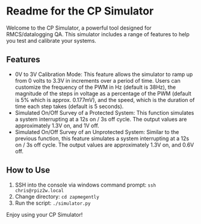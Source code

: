 # Readme for the CP Simulator

Welcome to the CP Simulator, a powerful tool designed for RMCS/datalogging QA. This simulator includes a range of features to help you test and calibrate your systems.

## Features

- 0V to 3V Calibration Mode: This feature allows the simulator to ramp up from 0 volts to 3.3V in increments over a period of time. Users can customize the frequency of the PWM in Hz (default is 38Hz), the magnitude of the steps in voltage as a percentage of the PWM (default is 5% which is approx. 0.177mV), and the speed, which is the duration of time each step takes (default is 5 seconds).
- Simulated On/Off Survey of a Protected System: This function simulates a system interrupting at a 12s on / 3s off cycle. The output values are approximately 1.3V on, and 1V off.
- Simulated On/Off Survey of an Unprotected System: Similar to the previous function, this feature simulates a system interrupting at a 12s on / 3s off cycle. The output values are approximately 1.3V on, and 0.6V off.

## How to Use

1. SSH into the console via windows command prompt: `ssh chris@rpiz2w.local`
2. Change directory: `cd zapmegently`
3. Run the script: `./simulator.py`

Enjoy using your CP Simulator!

